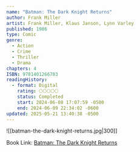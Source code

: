```yaml
---
name: "Batman: The Dark Knight Returns"
author: Frank Miller
artist: Frank Miller, Klaus Janson, Lynn Varley
published: 1986
type: Comic
genre:
  - Action
  - Crime
  - Thriller
  - Drama
chapters: 4
ISBN: 9781401266783
readingHistory:
  - format: Digital
    rating: 🌕🌕🌕🌕🌕
    status: Completed
    start: 2024-06-08 17:07:59 -0500
    end: 2024-06-09 22:34:02 -0600
updated: 2025-05-21 13:40:38 -0500
---
```


![[batman-the-dark-knight-returns.jpg|300]]

Book Link: [Batman: The Dark Knight Returns](https://dc.fandom.com/wiki/Batman:_The_Dark_Knight_Returns)
